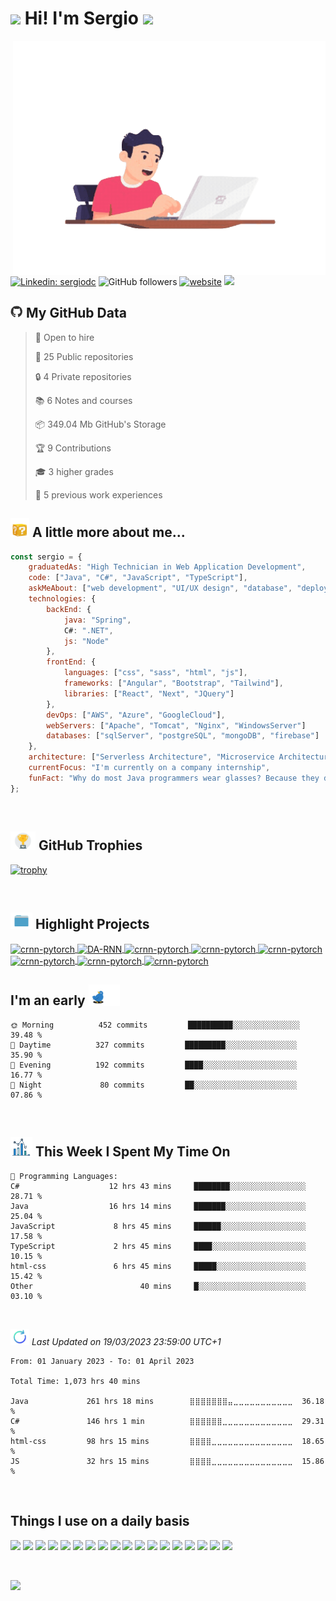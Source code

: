 <h1>
    <img src="https://images.squarespace-cdn.com/content/v1/584ac727c534a52d610a4a4a/1633709369722-QXXEQYJ8OYVZKN7FVR4A/EYES.gif?format=2500w" width="50" />
    <b>Hi! I'm Sergio</b>
    <img src="https://em-content.zobj.net/source/noto-emoji-animations/344/waving-hand_1f44b.gif" width="50" />
</h2>

<img align='right' src="./img/coding.gif" width="500">

<!-- 
<p>
    <em>Visita mi Currículum en <a href="#">..........</a>
        <img src="https://media.giphy.com/media/WUlplcMpOCEmTGBtBW/giphy.gif" width="30"> 
    </em>
</p> 
-->

<!-- [![Twitter Follow](https://img.shields.io/twitter/follow/USUARIO?label=Follow)](https://twitter.com/intent/follow?screen_name=USUARIO) -->
[![Linkedin: sergiodc](https://img.shields.io/badge/-sergio-blue?style=flat-square&logo=Linkedin&logoColor=white&link=https://www.linkedin.com/in/sergiodc/)](https://www.linkedin.com/in/sergiodc/)
![GitHub followers](https://img.shields.io/github/followers/royal6969?label=Follow&style=social)
[![website](https://img.shields.io/badge/Website-46a2f1.svg?&style=flat-square&logo=Google-Chrome&logoColor=white&link=https://sergio-portfolio.web.app/)](https://sergio-portfolio.web.app/)
![](https://visitor-badge.glitch.me/badge?page_id=royal6969.royal6969)

## <img src="https://raw.githubusercontent.com/kvssankar/kvssankar/main/octo.gif" width="20" /> **My GitHub Data**  
 > 
> 🤝 Open to hire
 > 
> 📢 25 Public repositories
 > 
> 🔒 4 Private repositories
 > 
> 📚 6 Notes and courses
 > 
> 📦 349.04 Mb GitHub's Storage
 >
> 🏆 9 Contributions
 >
> 🎓 3 higher grades
 >
> 💼 5 previous work experiences 

## <img src="./img/box.gif" width="30" /> **A little more about me...**  

```javascript
const sergio = {
    graduatedAs: "High Technician in Web Application Development",
    code: ["Java", "C#", "JavaScript", "TypeScript"],
    askMeAbout: ["web development", "UI/UX design", "database", "deployment", "documentation"],
    technologies: {
        backEnd: {
            java: "Spring",
            C#: ".NET",
            js: "Node"
        },
        frontEnd: {
            languages: ["css", "sass", "html", "js"],
            frameworks: ["Angular", "Bootstrap", "Tailwind"],
            libraries: ["React", "Next", "JQuery"]
        },
        devOps: ["AWS", "Azure", "GoogleCloud"],
        webServers: ["Apache", "Tomcat", "Nginx", "WindowsServer"]
        databases: ["sqlServer", "postgreSQL", "mongoDB", "firebase"]
    },
    architecture: ["Serverless Architecture", "Microservice Architecture", "Progressive web applications", "Single page applications"],
    currentFocus: "I'm currently on a company internship",
    funFact: "Why do most Java programmers wear glasses? Because they don’t see sharp."
};
```

</br>

## <img src="./img/trophie.gif" width="40" /> **GitHub Trophies**

[![trophy](https://github-profile-trophy.vercel.app/?username=royal6969&theme=nord&column=7)](https://github.com/ryo-ma/github-profile-trophy)

</br>

## <img src="./img/folder.gif" width="35" /> **Highlight Projects**

<a href="https://github.com/Royal6969/Biblioteca_v2-Angular_School_Project" target="_blank">
  <img align="center" src="https://github-readme-stats.vercel.app/api/pin/?username=royal6969&repo=eFoodDelivery-Website&show_icons=true&line_height=27&title_color=6aa6f8&text_color=8a919a&icon_color=6aa6f8&bg_color=22272e" alt="crnn-pytorch" />
</a>
<a href="https://github.com/Royal6969/pizza-delivery-app" target="_blank">
  <img align="center" src="https://github-readme-stats.vercel.app/api/pin/?username=royal6969&repo=pizza-delivery-app&show_icons=true&line_height=27&title_color=6aa6f8&text_color=8a919a&icon_color=6aa6f8&bg_color=22272e" alt="DA-RNN" />
</a>
<a href="https://github.com/Royal6969/Biblioteca_v2-Angular_School_Project" target="_blank">
  <img align="center" src="https://github-readme-stats.vercel.app/api/pin/?username=royal6969&repo=Biblioteca_v2-Angular_School_Project&show_icons=true&line_height=27&title_color=6aa6f8&text_color=8a919a&icon_color=6aa6f8&bg_color=22272e" alt="crnn-pytorch" />
</a>
<a href="https://github.com/Royal6969/Biblioteca_v2-Angular_School_Project" target="_blank">
  <img align="center" src="https://github-readme-stats.vercel.app/api/pin/?username=royal6969&repo=React_Responsive_Portfolio_Website&show_icons=true&line_height=27&title_color=6aa6f8&text_color=8a919a&icon_color=6aa6f8&bg_color=22272e" alt="crnn-pytorch" />
</a>
<a href="https://github.com/Royal6969/Biblioteca_v2-Angular_School_Project" target="_blank">
  <img align="center" src="https://github-readme-stats.vercel.app/api/pin/?username=royal6969&repo=Ejercicios_Programacion_Csharp_1_DAW&show_icons=true&line_height=27&title_color=6aa6f8&text_color=8a919a&icon_color=6aa6f8&bg_color=22272e" alt="crnn-pytorch" />
</a>
<a href="https://github.com/Royal6969/Biblioteca_v2-Angular_School_Project" target="_blank">
  <img align="center" src="https://github-readme-stats.vercel.app/api/pin/?username=royal6969&repo=Ejercicios_Programacion_Java_1_DAM&show_icons=true&line_height=27&title_color=6aa6f8&text_color=8a919a&icon_color=6aa6f8&bg_color=22272e" alt="crnn-pytorch" />
</a>
<a href="https://github.com/Royal6969/Biblioteca_v2-Angular_School_Project" target="_blank">
  <img align="center" src="https://github-readme-stats.vercel.app/api/pin/?username=royal6969&repo=Ejercicios_Base_de_Datos_SQL_ORACLE_1_DAM&show_icons=true&line_height=27&title_color=6aa6f8&text_color=8a919a&icon_color=6aa6f8&bg_color=22272e" alt="crnn-pytorch" />
</a>
<a href="https://github.com/Royal6969/Biblioteca_v2-Angular_School_Project" target="_blank">
  <img align="center" src="https://github-readme-stats.vercel.app/api/pin/?username=royal6969&repo=amazona-app&show_icons=true&line_height=27&title_color=6aa6f8&text_color=8a919a&icon_color=6aa6f8&bg_color=22272e" alt="crnn-pytorch" />
</a>

<br/>

## **I'm an early** <img src="./img/bird.gif" width="50" />

```text
🌞 Morning          452 commits         ██████████░░░░░░░░░░░░░░░   39.48 % 
🌆 Daytime          327 commits         █████████░░░░░░░░░░░░░░░░   35.90 % 
🌃 Evening          192 commits         ████░░░░░░░░░░░░░░░░░░░░░   16.77 % 
🌙 Night             80 commits         ██░░░░░░░░░░░░░░░░░░░░░░░   07.86 % 
```

</br>

## <img src="./img/chart.gif" width="35" /> **This Week I Spent My Time On** 

```text
💬 Programming Languages: 
C#                    12 hrs 43 mins     ████████░░░░░░░░░░░░░░░░░   28.71 % 
Java                  16 hrs 14 mins     ███████░░░░░░░░░░░░░░░░░░   25.04 %
JavaScript             8 hrs 45 mins     ██████░░░░░░░░░░░░░░░░░░░   17.58 %
TypeScript             2 hrs 45 mins     ████░░░░░░░░░░░░░░░░░░░░░   10.15 % 
html-css               6 hrs 45 mins     █████░░░░░░░░░░░░░░░░░░░░   15.42 % 
Other                        40 mins     █░░░░░░░░░░░░░░░░░░░░░░░░   03.10 %
```

</br>

<img src="./img/reload.gif" width="30" /> *Last Updated on 19/03/2023 23:59:00 UTC+1*

```text
From: 01 January 2023 - To: 01 April 2023

Total Time: 1,073 hrs 40 mins

Java             261 hrs 18 mins        ⣿⣿⣿⣿⣿⣿⣿⣤⣀⣀⣀⣀⣀⣀⣀⣀⣀⣀⣀  36.18 %
C#               146 hrs 1 min          ⣿⣿⣿⣿⣿⣿⣀⣀⣀⣀⣀⣀⣀⣀⣀⣀⣀⣀⣀  29.31 %
html-css         98 hrs 15 mins         ⣿⣿⣿⣿⣀⣀⣀⣀⣀⣀⣀⣀⣀⣀⣀⣀⣀⣀⣀  18.65 %
JS               32 hrs 15 mins         ⣿⣿⣿⣿⣀⣀⣀⣀⣀⣀⣀⣀⣀⣀⣀⣀⣀⣀⣀  15.86 %
```

</br>

## Things I use on a daily basis

<p align="left">  
    <a>
        <img src="https://readme-components.vercel.app/api?component=logo&fill=black&logo=spring&svgfill=659b60">
    </a>
    <a>
        <img src="https://readme-components.vercel.app/api?component=logo&fill=black&logo=angular&svgfill=dd0031">
    </a>
    <a>
        <img src="https://readme-components.vercel.app/api?component=logo&fill=black&logo=react&animation=spin&svgfill=15d8fe">  
    </a>
    <a>
        <img src="https://readme-components.vercel.app/api?component=logo&fill=black&logo=next.js&svgfill=">
    </a>
    <a>
        <img src="https://readme-components.vercel.app/api?component=logo&fill=black&logo=typescript&svgfill=2d79c7">
    </a>
    <a>
        <img src="https://readme-components.vercel.app/api?component=logo&fill=black&logo=java&svgfill=eab676">
    </a>
    <a>
        <img src="https://readme-components.vercel.app/api?component=logo&fill=black&logo=csharp&svgfill=2d79c7">
    </a>
    <a>
        <img src="https://readme-components.vercel.app/api?component=logo&fill=black&logo=node.js&svgfill=659b60">
    </a>
    <a>
        <img src="https://readme-components.vercel.app/api?component=logo&fill=black&logo=sass&svgfill=cd6799">
    </a>
    <a>
        <img src="https://readme-components.vercel.app/api?component=logo&fill=black&logo=CSS3&svgfill=028dd1">
    </a>
    <a>
        <img src="https://readme-components.vercel.app/api?component=logo&fill=black&logo=bootstrap&svgfill=6e2cf2">
    </a>
    <a>
        <img src="https://readme-components.vercel.app/api?component=logo&fill=black&logo=javascript&svgfill=f6df1c">
    </a>
    <a>
        <img src="https://readme-components.vercel.app/api?component=logo&fill=black&logo=git&svgfill=f64d27">
    </a>
    <a>
        <img src="https://readme-components.vercel.app/api?component=logo&fill=black&logo=github">
    </a>
    <a>
        <img src="https://readme-components.vercel.app/api?component=logo&fill=black&logo=firebase&svgfill=ffcc30">
    </a>
    <a>
        <img src="https://readme-components.vercel.app/api?component=logo&fill=black&logo=postgresql&svgfill=31648c">
    </a>
    <a>
        <img src="https://readme-components.vercel.app/api?component=logo&fill=black&logo=apache&svgfill=b52150">
    </a>
    <a>
        <img src="https://readme-components.vercel.app/api?component=logo&fill=black&logo=nginx&svgfill=009639">
    </a>
</p>

</br>

![](https://media.tenor.com/zOoVaNGp6IsAAAAd/mario-game.gif)

